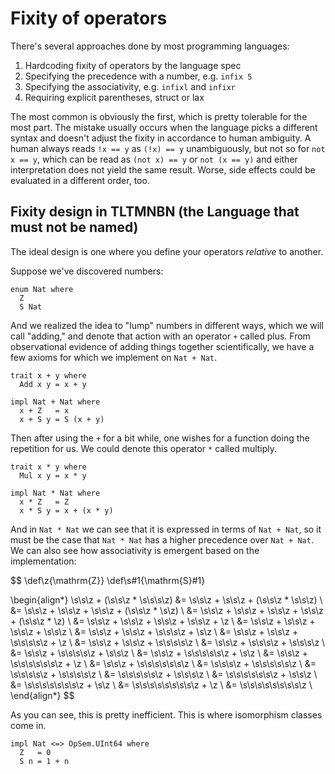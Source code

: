 # Fixity of operators

There's several approaches done by most programming languages:

1. Hardcoding fixity of operators by the language spec
2. Specifying the precedence with a number, e.g. `infix 5`
3. Specifying the associativity, e.g. `infixl` and `infixr`
4. Requiring explicit parentheses, struct or lax

The most common is obviously the first, which is pretty tolerable for the most part. The mistake usually occurs when the language picks a different syntax and doesn't adjust the fixity in accordance to human ambiguity. A human always reads `!x == y` as `(!x) == y` unambiguously, but not so for `not x == y`, which can be read as `(not x) == y` or `not (x == y)` and either interpretation does not yield the same result. Worse, side effects could be evaluated in a different order, too.

## Fixity design in TLTMNBN (the Language that must not be named)

The ideal design is one where you define your operators _relative_ to another.

Suppose we've discovered numbers:

```
enum Nat where
  Z
  S Nat
```

And we realized the idea to "lump" numbers in different ways, which we will call "adding," and denote that action with an operator `+` called plus. From observational evidence of adding things together scientifically, we have a few axioms for which we implement on `Nat + Nat`.

```
trait x + y where
  Add x y = x + y

impl Nat + Nat where
  x + Z   = x
  x + S y = S (x + y)
```

Then after using the `+` for a bit while, one wishes for a function doing the repetition for us. We could denote this operator `*` called multiply.

```
trait x * y where
  Mul x y = x * y

impl Nat * Nat where
  x * Z   = Z
  x * S y = x + (x * y)
```

And in `Nat * Nat` we can see that it is expressed in terms of `Nat + Nat`, so it must be the case that `Nat * Nat` has a higher precedence over `Nat + Nat`. We can also see how associativity is emergent based on the implementation:

$$
\def\z{\mathrm{Z}}
\def\s#1{\mathrm{S}#1}

\begin{align*}
\s\s\z + (\s\s\z * \s\s\s\z)
    &= \s\s\z + \s\s\z + (\s\s\z * \s\s\z) \\
    &= \s\s\z + \s\s\z + \s\s\z + (\s\s\z * \s\z) \\
    &= \s\s\z + \s\s\z + \s\s\z + \s\s\z + (\s\s\z * \z) \\
    &= \s\s\z + \s\s\z + \s\s\z + \s\s\z + \z \\
    &= \s\s\z + \s\s\z + \s\s\z + \s\s\z \\
    &= \s\s\z + \s\s\z + \s\s\s\z + \s\z \\
    &= \s\s\z + \s\s\z + \s\s\s\s\z + \z \\
    &= \s\s\z + \s\s\z + \s\s\s\s\z \\
    &= \s\s\z + \s\s\s\z + \s\s\s\z \\
    &= \s\s\z + \s\s\s\s\z + \s\s\z \\
    &= \s\s\z + \s\s\s\s\s\z + \s\z \\
    &= \s\s\z + \s\s\s\s\s\s\z + \z \\
    &= \s\s\z + \s\s\s\s\s\s\z \\
    &= \s\s\s\z + \s\s\s\s\s\z \\
    &= \s\s\s\s\z + \s\s\s\s\z \\
    &= \s\s\s\s\s\z + \s\s\s\z \\
    &= \s\s\s\s\s\s\z + \s\s\z \\
    &= \s\s\s\s\s\s\s\z + \s\z \\
    &= \s\s\s\s\s\s\s\s\z + \z \\
    &= \s\s\s\s\s\s\s\s\z \\
\end{align*}
$$

As you can see, this is pretty inefficient. This is where isomorphism classes come in.

```
impl Nat <=> OpSem.UInt64 where
  Z   = 0
  S n = 1 + n
```
